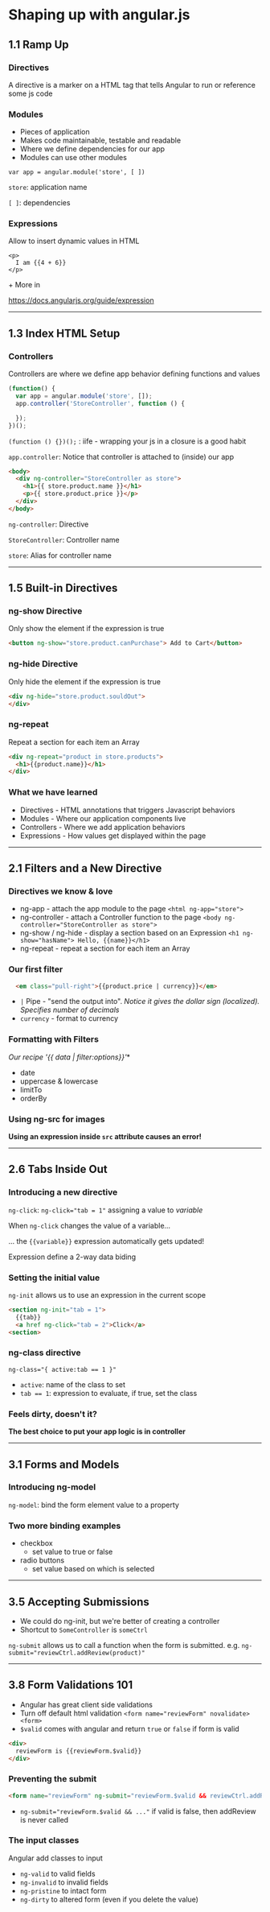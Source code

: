 # Shaping up with angular.js


## 1.1 Ramp Up

### Directives

A directive is a marker on a HTML tag that tells Angular to run or reference some js code

### Modules

- Pieces of application
- Makes code maintainable, testable and readable
- Where we define dependencies for our app
- Modules can use other modules

`var app = angular.module('store', [ ])`

`store`: application name

`[ ]`: dependencies

### Expressions

Allow to insert dynamic values in HTML

```
<p>
  I am {{4 + 6}}
</p>
```
\+ More in

https://docs.angularjs.org/guide/expression
***


## 1.3 Index HTML Setup

### Controllers

Controllers are where we define app behavior defining functions and values

```javascript
(function() {
  var app = angular.module('store', []);
  app.controller('StoreController', function () {

  });
})();
```

`(function () {})();` : iife - wrapping your js in a closure is a good habit

`app.controller`: Notice that controller is attached to (inside) our app

```html
<body>
  <div ng-controller="StoreController as store">
    <h1>{{ store.product.name }}</h1>
    <p>{{ store.product.price }}</p>
  </div>
</body>
```

`ng-controller`: Directive

`StoreController`: Controller name

`store`: Alias for controller name
***


## 1.5 Built-in Directives

### ng-show Directive

Only show the element if the expression is true


```html
<button ng-show="store.product.canPurchase"> Add to Cart</button>
```
### ng-hide Directive

Only hide the element if the expression is true

```html
<div ng-hide="store.product.souldOut">
</div>
```

### ng-repeat

Repeat a section for each item an Array

```html
<div ng-repeat="product in store.products">
  <h1>{{product.name}}</h1>
</div>
```

### What we have learned

- Directives - HTML annotations that triggers Javascript behaviors
- Modules - Where our application components live
- Controllers -  Where we add application behaviors
- Expressions - How values get displayed within the page
***


## 2.1 Filters and a New Directive

### Directives we know & love

- ng-app - attach the app module to the page `<html ng-app="store">`
- ng-controller - attach a Controller function to the page `<body ng-controller="StoreController as store">`
- ng-show / ng-hide - display a section based on an Expression `<h1 ng-show="hasName"> Hello, {{name}}</h1>`
- ng-repeat - repeat a section for each item an Array

### Our first filter

```html
  <em class="pull-right">{{product.price | currency}}</em>
```

- ` | ` Pipe - "send the output into". *Notice it gives the dollar sign (localized). Specifies number of decimals*
- `currency` - format to currency

### Formatting with Filters

**Our recipe '{{ data* | filter:options}}'**

- date
- uppercase & lowercase
- limitTo
- orderBy

### Using ng-src for images

**Using an expression inside `src` attribute causes an error!**
***



## 2.6 Tabs Inside Out

### Introducing a new directive

`ng-click`: `ng-click="tab = 1"` assigning a value to *variable*

When `ng-click` changes the value of a variable...

... the `{{variable}}` expression automatically gets updated!

Expression define a 2-way data biding

### Setting the initial value

`ng-init` allows us to use an expression in the current scope

```html
<section ng-init="tab = 1">
  {{tab}}
  <a href ng-click="tab = 2">Click</a>
<section>
```

### ng-class directive

`ng-class="{ active:tab == 1 }"`

- `active`: name of the class to set
- `tab == 1`: expression to evaluate, if true, set the class

### Feels dirty, doesn't it?

**The best choice to put your app logic is in controller**
***


## 3.1 Forms and Models

### Introducing ng-model

`ng-model`: bind the form element value to a property

### Two more binding examples

- checkbox
  - set value to true or false
- radio buttons
  - set value based on which is selected
***


## 3.5 Accepting Submissions

- We could do ng-init, but we're better of creating a controller
- Shortcut to `SomeController` is `someCtrl`

`ng-submit` allows us to call a function when the form is submitted. e.g. `ng-submit="reviewCtrl.addReview(product)"`
***


## 3.8 Form Validations 101

- Angular has great client side validations
- Turn off default html validation `<form name="reviewForm" novalidate><form>`
- `$valid` comes with angular and return `true` or `false` if form is valid

```html
<div>
  reviewForm is {{reviewForm.$valid}}
</div>
```

### Preventing the submit

```html
<form name="reviewForm" ng-submit="reviewForm.$valid && reviewCtrl.addReview(product)"></form>
```

- `ng-submit="reviewForm.$valid && ..."` if valid is false, then addReview is never called

### The input classes

Angular add classes to input

- `ng-valid` to valid fields
- `ng-invalid` to invalid fields
- `ng-pristine` to intact form
- `ng-dirty` to altered form (even if you delete the value)
